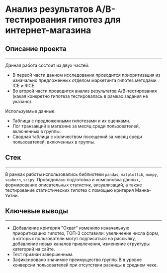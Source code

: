 # Анализ результатов А/В-тестирования гипотез для интернет-магазина

## Описание проекта
__________________________________________________________________

Данная работа состоит из двух частей:
- В первой части данном исследовании проводится приоритизация из изначально предложенных отделом маркетинга гипотез методами ICE и RICE.
- Во второй части проводится анализ результатов А/В-тестирования (какая конкретно гипотеза тестировалась в рамках задания не указано).

Используемые данные:
- Таблица с предложенными гипотезами и их оценками.
- Лог транзакций в магазине за месяц среди пользователей, включенных в группы.
- Сводная таблица с количеством посещений за месяц среди пользователей, включенных в группы.

## Стек
__________________________________________________________________

В рамках работы использовались библиотеки `pandas`, `matplotlib`, `numpy`, `seaborn`, `scipy`. Проводилась подготовка и компоновка данных, формирование описательных статистик, визуализаций, а также тестирование статистических гипотез с помощью критерия Манна-Уитни.

## Ключевые выводы
-------
- Добавление критерия "Охват" изменило изначальную приоритизацию гипотез, ТОП-3 составили: увеличение числа форм, в которых пользователи могут подписаться на рассылку, добавление новых каналов привлечения, изменение структуры категорий на сайте. 
- Тест признан завершенным.
- Зафиксировано значимое преимущество группы В в уровне конверсии пользователей при отсутствии разницы в среднем чеке.

